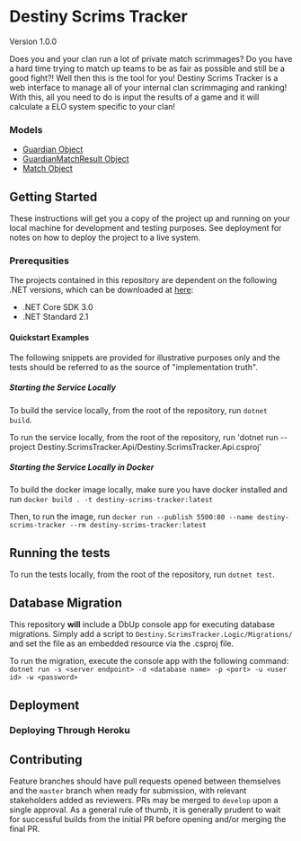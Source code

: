 # Destiny Scrims Tracker #
Version 1.0.0

Does you and your clan run a lot of private match scrimmages? Do you have a hard time trying to match up teams to be as fair as possible and still be a good fight?! Well then this is the tool for you! Destiny Scrims Tracker is a web interface to manage all of your internal clan scrimmaging and ranking! With this, all you need to do is input the results of a game and it will calculate a ELO system specific to your clan!

### Models

- [Guardian Object](Destiny.ScrimsTracker.Logic/Models/Guardian.cs)
- [GuardianMatchResult Object](Destiny.ScrimsTracker.Logic/Models/GuardianMatchResult.cs)
- [Match Object](Destiny.ScrimsTracker.Logic/Models/Match.cs)

## Getting Started

These instructions will get you a copy of the project up and running on your local machine for development and testing purposes. See deployment for notes on how to deploy the project to a live system.

### Prerequsities

The projects contained in this repository are dependent on the following .NET versions, which can be downloaded at [here](https://dotnet.microsoft.com/download/dotnet-core):

- .NET Core SDK 3.0
- .NET Standard 2.1

#### Quickstart Examples

The following snippets are provided for illustrative purposes only and the tests should be referred to as the source of "implementation truth".

##### Starting the Service Locally

To build the service locally, from the root of the repository, run `dotnet build`.

To run the service locally, from the root of the repository, run 'dotnet run --project Destiny.ScrimsTracker.Api/Destiny.ScrimsTracker.Api.csproj'

##### Starting the Service Locally in Docker 

To build the docker image locally, make sure you have docker installed and run `docker build . -t destiny-scrims-tracker:latest`

Then, to run the image, run `docker run --publish 5500:80 --name destiny-scrims-tracker --rm destiny-scrims-tracker:latest`

## Running the tests

To run the tests locally, from the root of the repository, run `dotnet test`.

## Database Migration

This repository **will** include a DbUp console app for executing database migrations. Simply add a script to `Destiny.ScrimsTracker.Logic/Migrations/` and set the file as an embedded resource via the .csproj file.

To run the migration, execute the console app with the following command:
`dotnet run -s <server endpoint> -d <database name> -p <port> -u <user id> -w <password>`


## Deployment

### Deploying Through Heroku

## Contributing

Feature branches should have pull requests opened between themselves and the `master` branch when ready for submission, with relevant stakeholders added as reviewers. PRs may be merged to `develop` upon a single approval. As a general rule of thumb, it is generally prudent to wait for successful builds from the initial PR before opening and/or merging the final PR.


